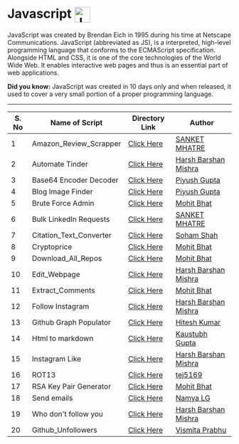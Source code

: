 <h1 align="left">Javascript <img align="center" src="https://upload.wikimedia.org/wikipedia/commons/6/6a/JavaScript-logo.png" alt="Javascript_Logo" height="35" width="35" /></h1>

JavaScript was created by Brendan Eich in 1995 during his time at Netscape Communications. 
JavaScript (abbreviated as JS), is a interpreted, high-level programming language that conforms to the ECMAScript specification.
Alongside HTML and CSS, it is one of the core technologies of the World Wide Web. 
It enables interactive web pages and thus is an essential part of web applications.

<b>Did you know:</b> JavaScript was created in 10 days only and when released, it used to cover a very small portion of a proper programming language.

<hr>

| S. No | Name of Script | Directory Link |  Author |
|--- | --- | --- | ---  
| 1 | Amazon_Review_Scrapper | [Click Here](Amazon_Review_Scrapper) | [SANKET MHATRE](https://github.com/SANKET7738) |  
| 2 | Automate Tinder | [Click Here](Automate_Tinder) | [Harsh Barshan Mishra](https://github.com/HarshCasper) |  
| 3 | Base64 Encoder Decoder | [Click Here](Base64_Encoder_Decoder) | [Piyush Gupta](https://github.com/gupta-piyush19) |  
| 4 | Blog Image Finder | [Click Here](Blog_Image_Finder) | [Piyush Gupta](https://github.com/gupta-piyush19) |  
| 5 | Brute Force Admin | [Click Here](Brute_Force_Admin) | [Mohit Bhat](https://github.com/mbcse) |  
| 6 | Bulk LinkedIn Requests | [Click Here](Bulk_LinkedIn_requests) | [SANKET MHATRE](https://github.com/SANKET7738) |  
| 7 | Citation_Text_Converter | [Click Here](Citation_Text_Converter) | [Soham Shah](https://github.com/sohamsshah) |  
| 8 | Cryptoprice | [Click Here](Cryptoprice) | [Mohit Bhat](https://github.com/mbcse) |  
| 9 | Download_All_Repos | [Click Here](Download_All_Repos) | [Mohit Bhat](https://github.com/mbcse) | 
| 10 | Edit_Webpage | [Click Here](Edit_Webpage) | [Harsh Barshan Mishra](https://github.com/HarshCasper) |  
| 11 | Extract_Comments | [Click Here](Extract_Comments) | [Mohit Bhat](https://github.com/mbcse) | 
| 12 | Follow Instagram | [Click Here](Follow_Instagram) | [Harsh Barshan Mishra](https://github.com/HarshCasper) |  
| 13 | Github Graph Populator | [Click Here](GitHub_Graph_Populator) | [Hitesh Kumar](https://github.com/HeroicHitesh) |  
| 14 | Html to markdown | [Click Here](Html_to_Markdown) | [Kaustubh Gupta](https://github.com/kaustubhgupta) |  
| 15 | Instagram Like | [Click Here](Instagram_Like) | [Harsh Barshan Mishra](https://github.com/HarshCasper) |  
| 16 | ROT13 | [Click Here](ROT13) | [tej5169](https://github.com/tej5169) |  
| 17 | RSA Key Pair Generator | [Click Here](RSA_Key_Pair_Generator) | [Mohit Bhat](https://github.com/mbcse) | 
| 18 | Send emails | [Click Here](Send_Emails) | [Namya LG](https://github.com/Namyalg) | 
| 19 | Who don't follow you | [Click Here](Who_Don't_Follow_You) | [Harsh Barshan Mishra](https://github.com/HarshCasper) |
| 20 | Github_Unfollowers | [Click Here](Github_Unfollowers) | [Vismita Prabhu](https://github.com/vismitap) |
